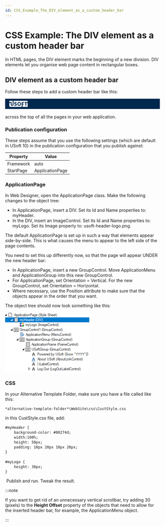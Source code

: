```yaml
---
id: CSS_Example_The_DIV_element_as_a_custom_header_bar
---
```


# CSS Example: The DIV element as a custom header bar

In HTML pages, the DIV element marks the beginning of a new division. DIV elements let you organise web page content in rectangular boxes.

## DIV element as a custom header bar

Follow these steps to add a custom header bar like this:

![](./assets/5fd9b570-6d42-4a88-9a69-fef53bd3312e.png)

across the top of all the pages in your web application.

### Publication configuration

These steps assume that you use the following settings (which are default in USoft 10) in the publication configuration that you publish against:

|**Property**|**Value**|
|--------|--------|
|Framework|auto    |
|StartPage|ApplicationPage|



### ApplicationPage

In Web Designer, open the ApplicationPage class. Make the following changes to the object tree:

- In ApplicationPage, insert a DIV. Set its Id and Name properties to: myHeader.
- In the DIV, insert an ImageControl. Set its Id and Name properties to: myLogo. Set its Image property to: usoft-header-logo.png.

The default ApplicationPage is set up in such a way that elements appear side-by-side. This is what causes the menu to appear to the left side of the page contents.

You need to set this up differently now, so that the page will appear UNDER the new header bar:

- In ApplicationPage, insert a new GroupControl. Move ApplicationMenu and ApplicationGroup into this new GroupControl.
- For ApplicationPage, set Orientation = Vertical. For the new GroupControl, set Orientation = Horizontal.
- Where necessary, use the Position attribute to make sure that the objects appear in the order that you want.

The object tree should now look something like this:

![](./assets/fbf035ca-9f8e-4b79-97f7-3bcf57f3ddb0.png)

### CSS

In your Alternative Template Folder, make sure you have a file called like this:

```
*alternative-template-folder*\WebSite\css\CustStyle.css
```

in this CustStyle.css file, add:

```language-css
#myHeader {
	background-color: #00274d;
	width:100%;
	height: 50px;	
	padding: 10px 20px 10px 20px;
}

#myLogo {
	height: 30px;
}	
```

 Publish and run. Tweak the result.


:::note

If you want to get rid of an unnecessary vertical scrollbar, try adding 30 (pixels) to the **Height Offset** property of the objects that need to allow for the inserted header bar, for example, the ApplicationMenu object.

:::

